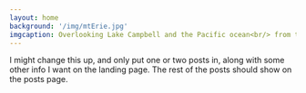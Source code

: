```yaml
---
layout: home
background: '/img/mtErie.jpg'
imgcaption: Overlooking Lake Campbell and the Pacific ocean<br/> from the summit of Mt Erie - Anacortes, WA
---
```

I might change this up, and only put one or two posts in, along with some other info I want on the landing page. The rest of the posts should show on the posts page.